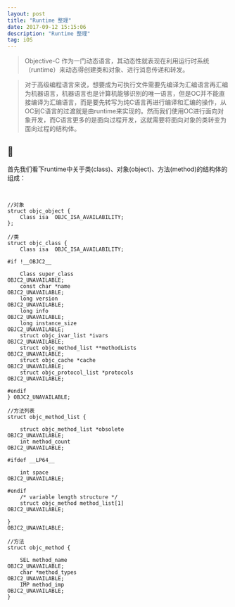 ```yaml
---
layout: post
title: "Runtime 整理"
date: 2017-09-12 15:15:06 
description: "Runtime 整理"
tag: iOS
---
```


>Objective-C 作为一门动态语言，其动态性就表现在利用运行时系统（runtime）来动态得创建类和对象、进行消息传递和转发。

>对于高级编程语言来说，想要成为可执行文件需要先编译为汇编语言再汇编为机器语言，机器语言也是计算机能够识别的唯一语言，但是OC并不能直接编译为汇编语言，而是要先转写为纯C语言再进行编译和汇编的操作，从OC到C语言的过渡就是由runtime来实现的。然而我们使用OC进行面向对象开发，而C语言更多的是面向过程开发，这就需要将面向对象的类转变为面向过程的结构体。





------

首先我们看下runtime中关于类(class)、对象(object)、方法(method)的结构体的组成：

<pre><code>

//对象
struct objc_object {
    Class isa  OBJC_ISA_AVAILABILITY;
};

//类
struct objc_class {
    Class isa  OBJC_ISA_AVAILABILITY;

#if !__OBJC2__

    Class super_class                                        OBJC2_UNAVAILABLE;
    const char *name                                         OBJC2_UNAVAILABLE;
    long version                                             OBJC2_UNAVAILABLE;
    long info                                                OBJC2_UNAVAILABLE;
    long instance_size                                       OBJC2_UNAVAILABLE;
    struct objc_ivar_list *ivars                             OBJC2_UNAVAILABLE;
    struct objc_method_list **methodLists                    OBJC2_UNAVAILABLE;
    struct objc_cache *cache                                 OBJC2_UNAVAILABLE;
    struct objc_protocol_list *protocols                     OBJC2_UNAVAILABLE;

#endif
} OBJC2_UNAVAILABLE;

//方法列表
struct objc_method_list {

    struct objc_method_list *obsolete                        OBJC2_UNAVAILABLE;
    int method_count                                         OBJC2_UNAVAILABLE;

#ifdef __LP64__

    int space                                                OBJC2_UNAVAILABLE;

#endif
    /* variable length structure */
    struct objc_method method_list[1]                        OBJC2_UNAVAILABLE;
    
}                                                            OBJC2_UNAVAILABLE;

//方法
struct objc_method {

    SEL method_name                                          OBJC2_UNAVAILABLE;
    char *method_types                                       OBJC2_UNAVAILABLE;
    IMP method_imp                                           OBJC2_UNAVAILABLE;
}

</code><pre>